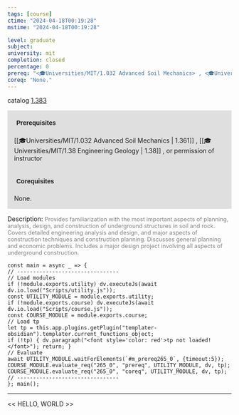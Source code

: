 ```yaml
---
tags: [course]
ctime: "2024-04-18T00:19:28"
mstime: "2024-04-18T00:19:28"

level: graduate
subject: 
university: mit
completion: closed
percentage: 0
prereq: "<🎓Universities/MIT/1.032 Advanced Soil Mechanics> , <🎓Universities/MIT/1.38 Engineering Geology> , or permission of instructor"
coreq: "None."
---
```


catalog [1.383](http://student.mit.edu/catalog/m1b.html#1.383)

<span style="display: block; padding: 15px; background-color: rgb(100, 100, 100, 0.2);"><font id="m_prereq265_0" style="display: block; font-family: Arial, sans-serif; font-weight: bold; padding: 5px">Prerequisites</font><br><span id="prereq265_0">[[🎓Universities/MIT/1.032 Advanced Soil Mechanics | 1.361]] , [[🎓Universities/MIT/1.38 Engineering Geology | 1.38]] , or permission of instructor</span></span>
<span style="display: block; padding: 15px; background-color: rgb(100, 100, 100, 0.2);"><font id="m_coreq265_0" style="display: block; font-family: Arial, sans-serif; font-weight: bold; padding: 5px">Corequisites</font><br><span id="coreq265_0">None.</span></span>

<font style="">Description:</font>
<font style="color: grey; font-size: 0.8rem;">Provides familiarization with the most important aspects of planning, analysis, design, and construction of underground structures in soil and rock. Covers detailed engineering analysis and design, and major aspects of construction techniques and construction planning. Discusses general planning and economic problems. Includes a major design project involving all aspects of underground construction.</font>

```dataviewjs
const main = async _ => {
// --------------------------------
// Load modules
if (!module.exports.utility) dv.executeJs(await dv.io.load("Scripts/utility.js"));
const UTILITY_MODULE = module.exports.utility;
if (!module.exports.course) dv.executeJs(await dv.io.load("Scripts/course.js"));
const COURSE_MODULE = module.exports.course;
// Load tp
let tp = this.app.plugins.getPlugin("templater-obsidian").templater.current_functions_object;
if (!tp) { dv.paragraph("<font style='color: red'>tp not loaded!</font>"); return; }
// Evaluate
await UTILITY_MODULE.waitForElements(`#m_prereq265_0`, {timeout:5});
COURSE_MODULE.evaluate_req("265_0", "prereq", UTILITY_MODULE, dv, tp);
COURSE_MODULE.evaluate_req("265_0", "coreq", UTILITY_MODULE, dv, tp);
// --------------------------------
}; main();
```

---

<< HELLO, WORLD >>
